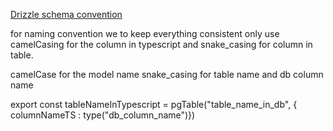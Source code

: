 [Drizzle schema convention](https://orm.drizzle.team/docs/sql-schema-declaration#camel-and-snake-casing)

for naming convention we to keep everything consistent only use camelCasing for the column in typescript and snake_casing for column in table.

camelCase for the model name 
snake_casing for table name and db column name

export const tableNameInTypescript = pgTable("table_name_in_db", { columnNameTS : type("db_column_name")})